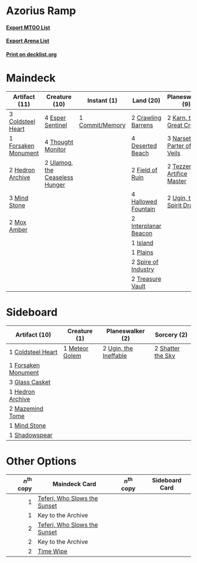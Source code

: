 # Azorius Ramp

#### [Export MTGO List](../collection/Azorius%20Ramp/Azorius%20Ramp.txt)
#### [Export Arena List](../collection/Azorius%20Ramp/Azorius%20Ramp_arena.txt)
#### [Print on decklist.org](http://decklist.org/?deckmain=3%09Coldsteel%20Heart%0A1%09Commit/Memory%0A2%09Crawling%20Barrens%0A4%09Deserted%20Beach%0A4%09Esper%20Sentinel%0A2%09Field%20of%20Ruin%0A1%09Forsaken%20Monument%0A4%09Hallowed%20Fountain%0A2%09Hedron%20Archive%0A4%09Hengegate%20Pathway%0A2%09Interplanar%20Beacon%0A1%09Island%0A2%09Karn,%20the%20Great%20Creator%0A3%09Mind%20Stone%0A2%09Mox%20Amber%0A3%09Narset,%20Parter%20of%20Veils%0A1%09Plains%0A2%09Spire%20of%20Industry%0A2%09Tezzeret,%20Artifice%20Master%0A4%09Thought%20Monitor%0A1%09Time%20Wipe%0A2%09Treasure%20Vault%0A2%09Ugin,%20the%20Spirit%20Dragon%0A2%09Ulamog,%20the%20Ceaseless%20Hunger%0A4%09Wrath%20of%20God&deckside=1%09Coldsteel%20Heart%0A1%09Forsaken%20Monument%0A3%09Glass%20Casket%0A1%09Hedron%20Archive%0A2%09Mazemind%20Tome%0A1%09Meteor%20Golem%0A1%09Mind%20Stone%0A1%09Shadowspear%0A2%09Shatter%20the%20Sky%0A2%09Ugin,%20the%20Ineffable)
# Maindeck

|                                        Artifact (11)                                         |                                              Creature (10)                                              |                                       Instant (1)                                        |                                           Land (20)                                           |                                           Planeswalker (9)                                           |                                       Sorcery (5)                                       |    Unknown (4)    |
|----------------------------------------------------------------------------------------------|---------------------------------------------------------------------------------------------------------|------------------------------------------------------------------------------------------|-----------------------------------------------------------------------------------------------|------------------------------------------------------------------------------------------------------|-----------------------------------------------------------------------------------------|-------------------|
|3 [Coldsteel Heart](http://gatherer.wizards.com/Pages/Card/Details.aspx?multiverseid=405178)  |4 [Esper Sentinel](http://gatherer.wizards.com/Pages/Card/Details.aspx?multiverseid=522088)              |1 [Commit/Memory](http://gatherer.wizards.com/Pages/Card/Details.aspx?multiverseid=426913)|2 [Crawling Barrens](http://gatherer.wizards.com/Pages/Card/Details.aspx?multiverseid=491917)  |2 [Karn, the Great Creator](http://gatherer.wizards.com/Pages/Card/Details.aspx?multiverseid=460928)  |1 [Time Wipe](http://gatherer.wizards.com/Pages/Card/Details.aspx?multiverseid=461150)   |4 Hengegate Pathway|
|1 [Forsaken Monument](http://gatherer.wizards.com/Pages/Card/Details.aspx?multiverseid=491895)|4 [Thought Monitor](http://gatherer.wizards.com/Pages/Card/Details.aspx?multiverseid=522147)             |                                                                                          |4 [Deserted Beach](http://gatherer.wizards.com/Pages/Card/Details.aspx?multiverseid=535058)    |3 [Narset, Parter of Veils](http://gatherer.wizards.com/Pages/Card/Details.aspx?multiverseid=460988)  |4 [Wrath of God](http://gatherer.wizards.com/Pages/Card/Details.aspx?multiverseid=129808)|                   |
|2 [Hedron Archive](http://gatherer.wizards.com/Pages/Card/Details.aspx?multiverseid=401910)   |2 [Ulamog, the Ceaseless Hunger](http://gatherer.wizards.com/Pages/Card/Details.aspx?multiverseid=402079)|                                                                                          |2 [Field of Ruin](http://gatherer.wizards.com/Pages/Card/Details.aspx?multiverseid=435415)     |2 [Tezzeret, Artifice Master](http://gatherer.wizards.com/Pages/Card/Details.aspx?multiverseid=447215)|                                                                                         |                   |
|3 [Mind Stone](http://gatherer.wizards.com/Pages/Card/Details.aspx?multiverseid=135280)       |                                                                                                         |                                                                                          |4 [Hallowed Fountain](http://gatherer.wizards.com/Pages/Card/Details.aspx?multiverseid=97071)  |2 [Ugin, the Spirit Dragon](http://gatherer.wizards.com/Pages/Card/Details.aspx?multiverseid=391948)  |                                                                                         |                   |
|2 [Mox Amber](http://gatherer.wizards.com/Pages/Card/Details.aspx?multiverseid=443112)        |                                                                                                         |                                                                                          |2 [Interplanar Beacon](http://gatherer.wizards.com/Pages/Card/Details.aspx?multiverseid=461174)|                                                                                                      |                                                                                         |                   |
|                                                                                              |                                                                                                         |                                                                                          |1 [Island](http://gatherer.wizards.com/Pages/Card/Details.aspx?multiverseid=439857)            |                                                                                                      |                                                                                         |                   |
|                                                                                              |                                                                                                         |                                                                                          |1 [Plains](http://gatherer.wizards.com/Pages/Card/Details.aspx?multiverseid=439856)            |                                                                                                      |                                                                                         |                   |
|                                                                                              |                                                                                                         |                                                                                          |2 [Spire of Industry](http://gatherer.wizards.com/Pages/Card/Details.aspx?multiverseid=423851) |                                                                                                      |                                                                                         |                   |
|                                                                                              |                                                                                                         |                                                                                          |2 [Treasure Vault](http://gatherer.wizards.com/Pages/Card/Details.aspx?multiverseid=527548)    |                                                                                                      |                                                                                         |                   |


# Sideboard

|                                        Artifact (10)                                         |                                      Creature (1)                                       |                                        Planeswalker (2)                                        |                                        Sorcery (2)                                         |
|----------------------------------------------------------------------------------------------|-----------------------------------------------------------------------------------------|------------------------------------------------------------------------------------------------|--------------------------------------------------------------------------------------------|
|1 [Coldsteel Heart](http://gatherer.wizards.com/Pages/Card/Details.aspx?multiverseid=405178)  |1 [Meteor Golem](http://gatherer.wizards.com/Pages/Card/Details.aspx?multiverseid=447378)|2 [Ugin, the Ineffable](http://gatherer.wizards.com/Pages/Card/Details.aspx?multiverseid=460929)|2 [Shatter the Sky](http://gatherer.wizards.com/Pages/Card/Details.aspx?multiverseid=476288)|
|1 [Forsaken Monument](http://gatherer.wizards.com/Pages/Card/Details.aspx?multiverseid=491895)|                                                                                         |                                                                                                |                                                                                            |
|3 [Glass Casket](http://gatherer.wizards.com/Pages/Card/Details.aspx?multiverseid=472977)     |                                                                                         |                                                                                                |                                                                                            |
|1 [Hedron Archive](http://gatherer.wizards.com/Pages/Card/Details.aspx?multiverseid=401910)   |                                                                                         |                                                                                                |                                                                                            |
|2 [Mazemind Tome](http://gatherer.wizards.com/Pages/Card/Details.aspx?multiverseid=485555)    |                                                                                         |                                                                                                |                                                                                            |
|1 [Mind Stone](http://gatherer.wizards.com/Pages/Card/Details.aspx?multiverseid=135280)       |                                                                                         |                                                                                                |                                                                                            |
|1 [Shadowspear](http://gatherer.wizards.com/Pages/Card/Details.aspx?multiverseid=476487)      |                                                                                         |                                                                                                |                                                                                            |


# Other Options

|*n*<sup>th</sup> copy|                                             Maindeck Card                                             |*n*<sup>th</sup> copy|Sideboard Card|
|--------------------:|-------------------------------------------------------------------------------------------------------|---------------------|--------------|
|                    1|[Teferi, Who Slows the Sunset](http://gatherer.wizards.com/Pages/Card/Details.aspx?multiverseid=535041)|                     |              |
|                    1|Key to the Archive                                                                                     |                     |              |
|                    2|[Teferi, Who Slows the Sunset](http://gatherer.wizards.com/Pages/Card/Details.aspx?multiverseid=535041)|                     |              |
|                    2|Key to the Archive                                                                                     |                     |              |
|                    2|[Time Wipe](http://gatherer.wizards.com/Pages/Card/Details.aspx?multiverseid=461150)                   |                     |              |

